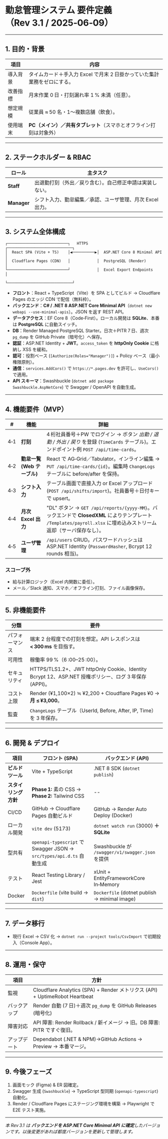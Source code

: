 # 勤怠管理システム 要件定義（Rev 3.1 / 2025‑06‑09）

---

## 1. 目的・背景

| 項目   | 内容                                        |
| ---- | ----------------------------------------- |
| 導入背景 | タイムカード＋手入力 Excel で月末 2 日掛かっていた集計業務をゼロにする。 |
| 改善指標 | 月末作業 0 日・打刻漏れ率 1 % 未満（任意）。                |
| 想定規模 | 従業員 ≈ 50 名・1〜複数店舗（飲食）。                    |
| 使用端末 | **PC（メイン）／共有タブレット**（スマホとオフライン打刻は対象外）      |

---

## 2. ステークホルダー & RBAC

| ロール         | 主タスク                             |
| ----------- | -------------------------------- |
| **Staff**   | 出退勤打刻（外出／戻り含む）。自己修正申請は実装しない。     |
| **Manager** | シフト入力、勤怠編集／承認、ユーザ管理、月次 Excel 出力。 |

---

## 3. システム全体構成

```
┌───────────────────────────┐   HTTPS    ┌─────────────────────────────┐
│  React SPA (Vite + TS)    │◀──────────▶│  ASP.NET Core 8 Minimal API │
│  Cloudflare Pages (CDN)   │            │  PostgreSQL (Render)        │
└───────────────────────────┘            │  Excel Export Endpoints     │
                                         └─────────────────────────────┘
```

* **フロント**：React + TypeScript（Vite）を SPA としてビルド → Cloudflare Pages のエッジ CDN で配信（無料枠）。
* **バックエンド**：**C# / .NET 8 ASP.NET Core Minimal API**（`dotnet new webapi --use-minimal-apis`）。JSON を返す REST API。
* **データアクセス**：EF Core 8（Code‑First）。ローカル開発は **SQLite**、本番は **PostgreSQL** に自動スイッチ。
* **DB**：Render Managed PostgreSQL Starter。日次＋PITR 7 日、週次 `pg_dump` を GitHub Private（暗号化）へ保存。
* **認証**：ASP.NET Identity + **JWT**。`access_token` を **httpOnly Cookie** に格納し XSS を緩和。
* **認可**：役割ベース (`[Authorize(Roles="Manager")]`) + Policy ベース（最小権限原則）。
* **通信**：`services.AddCors()` で `https://*.pages.dev` を許可し、`UseCors()` で適用。
* **API スキーマ**：Swashbuckle (`dotnet add package Swashbuckle.AspNetCore`) で Swagger / OpenAPI を自動生成。

---

## 4. 機能要件（MVP）

| #   | 機能                  | 詳細                                                                                                                       |
| --- | ------------------- | ------------------------------------------------------------------------------------------------------------------------ |
| 4‑1 | **打刻**              | 4 桁社員番号＋PW でログイン → ボタン *出勤 / 退勤 / 外出 / 戻り* を登録 (`TimeCards` テーブル)。エンドポイント例 `POST /api/time-cards`。                       |
| 4‑2 | **勤怠一覧 (Web テーブル)** | React で AG‑Grid／Tabulator。インライン編集 → `PUT /api/time-cards/{id}`。編集時 `ChangeLogs` テーブルに before/after を保持。                  |
| 4‑3 | **シフト入力**           | テーブル画面で直接入力 or Excel アップロード (`POST /api/shifts/import`)。社員番号＋日付キーで upsert。                                               |
| 4‑4 | **月次 Excel 出力**     | "DL" ボタン → `GET /api/reports/{yyyy-MM}`。バックエンドで **ClosedXML** によりテンプレート `/Templates/payroll.xlsx` に埋め込みストリーム返却（サーバ保存なし）。 |
| 4‑5 | **ユーザ管理**           | `/api/users` CRUD。パスワードハッシュは ASP.NET Identity (`PasswordHasher`, Bcrypt 12 rounds 相当)。                                   |

### スコープ外

* 給与計算ロジック（Excel 内関数に委任）。
* メール／Slack 通知、スマホ／オフライン打刻、ファイル画像保存。

---

## 5. 非機能要件

| 分類      | 要件                                                                                   |
| ------- | ------------------------------------------------------------------------------------ |
| パフォーマンス | 端末 2 台程度での打刻を想定。API レスポンスは **< 300 ms** を目指す。                                        |
| 可用性     | 稼働率 99 %（6 :00–25 :00）。                                                              |
| セキュリティ  | HTTPS/TLS1.2+、JWT httpOnly Cookie、Identity Bcrypt 12、ASP.NET 授権ポリシー、ログ 3 年保存 (APPI)。 |
| コスト上限   | Render (¥1,100×2) ≒ ¥2,200 + Cloudflare Pages ¥0 → **月 ≤ ¥3,000**。                   |
| 監査      | `ChangeLogs` テーブル（UserId, Before, After, IP, Time）を 3 年保存。                           |

---

## 6. 開発 & デプロイ

| 項目           | フロント (SPA)                                                      | バックエンド (API)                                  |
| ------------ | --------------------------------------------------------------- | --------------------------------------------- |
| **ビルドツール**   | Vite + TypeScript                                               | .NET 8 SDK (`dotnet publish`)                 |
| **スタイリング方針** | **Phase 1:** 素の CSS → **Phase 2:** Tailwind CSS                 | --                                            |
| CI/CD        | GitHub → Cloudflare Pages 自動ビルド                                 | GitHub → Render Auto Deploy (Docker)          |
| ローカル開発       | `vite dev` (5173)                                               | `dotnet watch run` (3000) **＋ SQLite**        |
| 型共有          | `openapi-typescript` で Swagger JSON → `src/types/api.d.ts` 自動生成 | Swashbuckle が `/swagger/v1/swagger.json` を提供  |
| テスト          | React Testing Library / Jest                                    | xUnit + EntityFrameworkCore In‑Memory         |
| Docker       | `Dockerfile` (vite build → `dist`)                              | `Dockerfile` (dotnet publish → minimal image) |

---

## 7. データ移行

* 現行 Excel → CSV 化 → `dotnet run --project tools/CsvImport` で初期投入（Console App）。

---

## 8. 運用・保守

| 項目     | 方針                                                                      |
| ------ | ----------------------------------------------------------------------- |
| 監視     | Cloudflare Analytics (SPA) + Render メトリクス (API) + UptimeRobot Heartbeat |
| バックアップ | Render 自動 (7 日)＋週次 `pg_dump` を GitHub Releases (暗号化)                    |
| 障害対応   | API 障害: Render Rollback / 新イメージ → 旧。DB 障害: PITR ですぐ復旧。                  |
| アップデート | Dependabot (.NET & NPM)→GitHub Actions → Preview → 本番マージ。               |

---

## 9. 今後フェーズ

1. 画面モック (Figma) & ER 図確定。
2. Swagger 生成 (`Swashbuckle`) → TypeScript 型同期 (`openapi-typescript`) 自動化。
3. Render / Cloudflare Pages にステージング環境を構築 → Playwright で E2E テスト実施。

---

*本 Rev 3.1 は **バックエンドを ASP.NET Core Minimal API に確定**したバージョンです。以後変更があれば都度バージョンを更新して管理します。*
